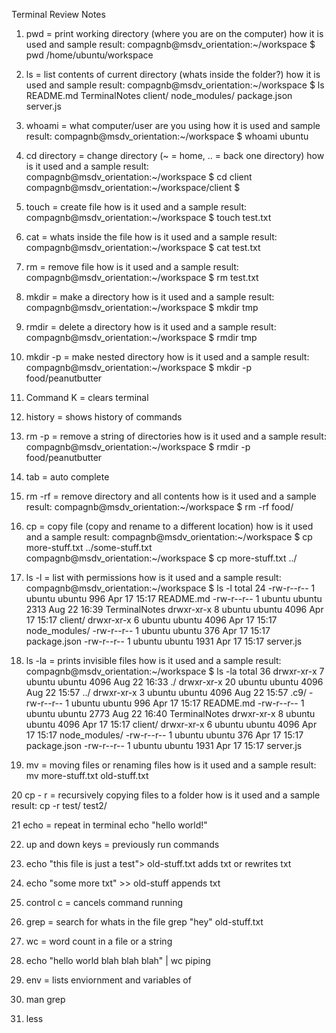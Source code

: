Terminal Review Notes

1. pwd = print working directory (where you are on the computer)
    how it is used and sample result:
        compagnb@msdv_orientation:~/workspace $ pwd
        /home/ubuntu/workspace


2. ls = list contents of current directory (whats inside the folder?)
    how it is used and sample result:
        compagnb@msdv_orientation:~/workspace $ ls
        README.md  TerminalNotes  client/  node_modules/  package.json  server.js

3. whoami = what computer/user are you using 
    how it is used and sample result:
        compagnb@msdv_orientation:~/workspace $ whoami
        ubuntu

4. cd directory = change directory (~ = home, .. = back one directory) 
    how is it used and a sample result:
        compagnb@msdv_orientation:~/workspace $ cd client
        compagnb@msdv_orientation:~/workspace/client $ 
        
5. touch = create file
    how is it used and a sample result:
    compagnb@msdv_orientation:~/workspace $ touch test.txt

6. cat = whats inside the file
    how is it used and a sample result:
    compagnb@msdv_orientation:~/workspace $ cat test.txt
    
7. rm = remove file
    how is it used and a sample result:
    compagnb@msdv_orientation:~/workspace $ rm test.txt

8. mkdir = make a directory
    how is it used and a sample result:
    compagnb@msdv_orientation:~/workspace $ mkdir tmp
    
9. rmdir = delete a directory
    how is it used and a sample result:
    compagnb@msdv_orientation:~/workspace $ rmdir tmp
    
10. mkdir -p = make nested directory
    how is it used and a sample result:
    compagnb@msdv_orientation:~/workspace $ mkdir -p food/peanutbutter

11. Command K = clears terminal

12. history = shows history of commands

13. rm -p = remove a string of directories
    how is it used and a sample result:
    compagnb@msdv_orientation:~/workspace $ rmdir -p food/peanutbutter

14. tab = auto complete

15. rm -rf = remove directory and all contents
    how is it used and a sample result:
    compagnb@msdv_orientation:~/workspace $ rm -rf food/

16. cp = copy file (copy and rename to a different location)
    how is it used and a sample result:
    compagnb@msdv_orientation:~/workspace $ cp more-stuff.txt ../some-stuff.txt
    compagnb@msdv_orientation:~/workspace $ cp more-stuff.txt ../
    
17. ls -l = list with permissions
    how is it used and a sample result:
    compagnb@msdv_orientation:~/workspace $ ls -l
    total 24
    -rw-r--r-- 1 ubuntu ubuntu  996 Apr 17 15:17 README.md
    -rw-r--r-- 1 ubuntu ubuntu 2313 Aug 22 16:39 TerminalNotes
    drwxr-xr-x 8 ubuntu ubuntu 4096 Apr 17 15:17 client/
    drwxr-xr-x 6 ubuntu ubuntu 4096 Apr 17 15:17 node_modules/
    -rw-r--r-- 1 ubuntu ubuntu  376 Apr 17 15:17 package.json
    -rw-r--r-- 1 ubuntu ubuntu 1931 Apr 17 15:17 server.js
    
18. ls -la = prints invisible files
    how is it used and a sample result:
    compagnb@msdv_orientation:~/workspace $ ls -la
    total 36
    drwxr-xr-x  7 ubuntu ubuntu 4096 Aug 22 16:33 ./
    drwxr-xr-x 20 ubuntu ubuntu 4096 Aug 22 15:57 ../
    drwxr-xr-x  3 ubuntu ubuntu 4096 Aug 22 15:57 .c9/
    -rw-r--r--  1 ubuntu ubuntu  996 Apr 17 15:17 README.md
    -rw-r--r--  1 ubuntu ubuntu 2773 Aug 22 16:40 TerminalNotes
    drwxr-xr-x  8 ubuntu ubuntu 4096 Apr 17 15:17 client/
    drwxr-xr-x  6 ubuntu ubuntu 4096 Apr 17 15:17 node_modules/
    -rw-r--r--  1 ubuntu ubuntu  376 Apr 17 15:17 package.json
    -rw-r--r--  1 ubuntu ubuntu 1931 Apr 17 15:17 server.js

19. mv = moving files or renaming files
    how is it used and a sample result:
    mv more-stuff.txt old-stuff.txt
    
20 cp - r = recursively copying files to a folder
    how is it used and a sample result:
    cp -r test/ test2/ 

21 echo = repeat in terminal
    echo "hello world!"
    
22. up and down keys = previously run commands

23. echo "this file is just a test"> old-stuff.txt
    adds txt or rewrites txt

24. echo "some more txt" >> old-stuff 
    appends txt
    
25. control c = cancels command running

26. grep = search for whats in the file
    grep "hey" old-stuff.txt
    
27. wc = word count in a file or a string

28. echo "hello world blah blah blah" | wc
    piping

29. env = lists enviornment and variables of

30. man grep

31. less

